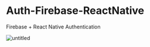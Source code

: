 # Auth-Firebase-ReactNative
Firebase + React Native Authentication

![untitled](https://user-images.githubusercontent.com/55507831/127754753-13ca8695-5018-4a67-8820-140644ea4af2.png)

